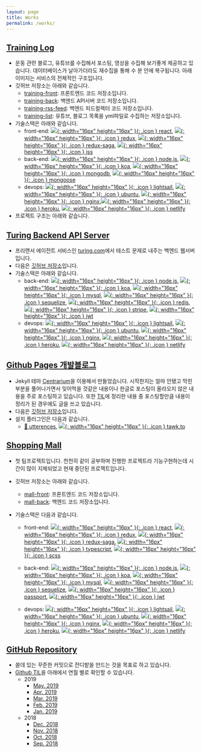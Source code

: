 ```yaml
---
layout: page
title: Works
permalink: /works/
---
```


## [Training Log](https://training-front.netlify.com/)

- 운동 관련 블로그, 유튜브를 수집해서 포스팅, 영상을 수집해 보기좋게 제공하고 있습니다. 데이터베이스가 날아가더라도 재수집을 통해 수 분 안에 복구됩니다. 아래 이미지는 서비스의 전체적인 구조입니다.
- 깃허브 저장소는 아래와 같습니다.
  - [training-front](https://github.com/Yangeok/training-front): 프론트엔드 코드 저장소입니다.
  - [training-back](https://github.com/Yangeok/training-back): 백엔드 API서버 코드 저장소입니다.
  - [training-rss-feed](https://github.com/Yangeok/training-rss-feed): 백엔드 피드컬렉터 코드 저장소입니다.
  - [training-list](https://github.com/Yangeok/training-list): 유튜브, 블로그 목록을 yml파일로 수집하는 저장소입니다.
- 기술스택은 아래와 같습니다.
  - front-end: [![](https://cdn4.iconfinder.com/data/icons/logos-3/600/React.js_logo-512.png){: width="16px" height="16px" }{: .icon } react](https://reactjs.org/), [![](https://raw.githubusercontent.com/reduxjs/redux/master/logo/logo.png){: width="16px" height="16px" }{: .icon } redux](https://redux.js.org/), [![](https://cdn-images-1.medium.com/max/1600/1*zcK3vvoVjsqkqB0oja8RWw.png){: width="16px" height="16px" }{: .icon } redux-saga](https://redux-saga.js.org/), [![](https://raw.githubusercontent.com/jsstyles/logo/master/logo.png){: width="16px" height="16px" }{: .icon } jss](https://cssinjs.org/?v=v10.0.0-alpha.16)
  - back-end: [![](https://jaystack.com/wp-content/uploads/2015/12/nodejs-logo-e1497443346889.png){: width="16px" height="16px" }{: .icon } node.js](https://nodejs.org/en/), [![](https://slack-files2.s3-us-west-2.amazonaws.com/avatars/2018-08-28/424668624724_3d9a8923cf9349adcb2c_230.png){: width="16px" height="16px" }{: .icon } koa](https://koajs.com/), [![](https://www.worksonarm.com/wp-content/uploads/2017/03/mongodb-logo-1.png){: width="16px" height="16px" }{: .icon } mongodb](https://www.mongodb.com/), [![](https://pbs.twimg.com/profile_images/946432748276740096/0TXzZU7W_400x400.jpg){: width="16px" height="16px" }{: .icon } mongoose](https://mongoosejs.com/)
  - devops: [![](https://cdn.worldvectorlogo.com/logos/amazon-lightsail.svg){: width="16px" height="16px" }{: .icon } lightsail](https://aws.amazon.com/lightsail/), [![](https://www.linuxusbstick.de/media/image/87/0f/g0/ubuntu-logo_600x600.png){: width="16px" height="16px" }{: .icon } ubuntu](https://www.ubuntu.com/), [![](https://pbs.twimg.com/profile_images/1012797966619299840/QdcjutYP_400x400.jpg){: width="16px" height="16px" }{: .icon } nginx](https://www.nginx.com/),[![](https://i1.wp.com/softwareengineeringdaily.com/wp-content/uploads/2016/10/herokukafka.png?w=300&ssl=1){: width="16px" height="16px" }{: .icon } heroku](https://dashboard.heroku.com/), [![](https://www.netlify.com/img/press/logos/logomark.png){: width="16px" height="16px" }{: .icon } netlify](https://www.netlify.com/)
- 프로젝트 구조는 아래와 같습니다.

## [Turing Backend API Server](https://turing-back.herokuapp.com/)

- 프리랜서 에이전트 서비스인 [turing.com](https://turing.com/)에서 테스트 문제로 내주는 백엔드 웹서버입니다.
- 다음은 [깃허브 저장소](https://github.com/Yangeok/turing-back)입니다.
- 기술스택은 아래와 같습니다.
  - back-end: [![](https://jaystack.com/wp-content/uploads/2015/12/nodejs-logo-e1497443346889.png){: width="16px" height="16px" }{: .icon } node.js](https://nodejs.org/en/), [![](https://slack-files2.s3-us-west-2.amazonaws.com/avatars/2018-08-28/424668624724_3d9a8923cf9349adcb2c_230.png){: width="16px" height="16px" }{: .icon } koa](https://koajs.com/), [![](http://www.stickpng.com/assets/images/5848104fcef1014c0b5e4950.png){: width="16px" height="16px" }{: .icon } mysql](https://www.mysql.com/), [![](http://docs.sequelizejs.com/image/brand_logo.png){: width="16px" height="16px" }{: .icon } sequelize](http://docs.sequelizejs.com/), [![](https://cdn.iconscout.com/icon/free/png-256/redis-4-1175103.png){: width="16px" height="16px" }{: .icon } redis](https://redis.io/), [![](https://image.flaticon.com/icons/svg/38/38972.svg){: width="16px" height="16px" }{: .icon } stripe](https://stripe.com/), [![](https://logrocket.com/blog/content/images/2018/10/Screen-Shot-2018-10-11-at-1.40.06-PM.png){: width="16px" height="16px" }{: .icon } jwt](https://jwt.io/)
  - devops: [![](https://cdn.worldvectorlogo.com/logos/amazon-lightsail.svg){: width="16px" height="16px" }{: .icon } lightsail](https://aws.amazon.com/lightsail/), [![](https://www.linuxusbstick.de/media/image/87/0f/g0/ubuntu-logo_600x600.png){: width="16px" height="16px" }{: .icon } ubuntu](https://www.ubuntu.com/), [![](https://pbs.twimg.com/profile_images/1012797966619299840/QdcjutYP_400x400.jpg){: width="16px" height="16px" }{: .icon } nginx](https://www.nginx.com/), [![](https://i1.wp.com/softwareengineeringdaily.com/wp-content/uploads/2016/10/herokukafka.png?w=300&ssl=1){: width="16px" height="16px" }{: .icon } heroku](https://dashboard.heroku.com/), [![](https://www.netlify.com/img/press/logos/logomark.png){: width="16px" height="16px" }{: .icon } netlify](https://www.netlify.com/)

## [Github Pages 개발블로그](https://yangeok.github.io/)

- Jekyll 테마 [Centrarium](https://github.com/bencentra/centrarium)을 이용해서 만들었습니다. 시작한지는 얼마 안됐고 막힌부분을 풀어나가면서 잊어먹을 것같은 내용이나 한글로 포스팅이 올라오지 않은 내용을 주로 포스팅하고 있습니다. 또한 [TIL](https://github.com/Yangeok/Today-I-learned/tree/master/diary)에 정리한 내용 중 포스팅할만큼 내용이 정리가 된 경우에도 글을 쓰고 있습니다.
- 다음은 [깃허브 저장소](https://github.com/Yangeok/yangeok.github.io)입니다.
- 설치 플러그인은 다음과 같습니다.
  - [🔮 utterences](https://utteranc.es/), [![](https://www.tawk.to/wp-content/uploads/2014/03/tawky-email-big.png){: width="16px" height="16px" }{: .icon } tawk.to](https://www.tawk.to/)

## [Shopping Mall](https://mall-front.netlify.com)

- 첫 팀프로젝트입니다. 천천히 같이 공부하며 진행한 프로젝트라 기능구현하는데 시간이 많이 지체되었고 현재 중단된 프로젝트입니다.
- 깃허브 저장소는 아래와 같습니다.
  - [mall-front](): 프론트엔드 코드 저장소입니다.
  - [mall-back](): 백엔드 코드 저장소입니다.
- 기술스택은 다음과 같습니다.

  - front-end: [![](https://cdn4.iconfinder.com/data/icons/logos-3/600/React.js_logo-512.png){: width="16px" height="16px" }{: .icon } react](https://reactjs.org/), [![](https://raw.githubusercontent.com/reduxjs/redux/master/logo/logo.png){: width="16px" height="16px" }{: .icon } redux](https://redux.js.org/), [![](https://cdn-images-1.medium.com/max/1600/1*zcK3vvoVjsqkqB0oja8RWw.png){: width="16px" height="16px" }{: .icon } redux-saga](https://redux-saga.js.org/), [![](https://cdn-images-1.medium.com/max/1200/1*mn6bOs7s6Qbao15PMNRyOA.png){: width="16px" height="16px" }{: .icon } typescript](https://www.typescriptlang.org/), [![](https://cdn.worldvectorlogo.com/logos/sass-1.svg){: width="16px" height="16px" }{: .icon } scss](https://sass-lang.com/)
  - back-end: [![](https://jaystack.com/wp-content/uploads/2015/12/nodejs-logo-e1497443346889.png){: width="16px" height="16px" }{: .icon } node.js](https://nodejs.org/en/), [![](https://slack-files2.s3-us-west-2.amazonaws.com/avatars/2018-08-28/424668624724_3d9a8923cf9349adcb2c_230.png){: width="16px" height="16px" }{: .icon } koa](https://koajs.com/), [![](http://www.stickpng.com/assets/images/5848104fcef1014c0b5e4950.png){: width="16px" height="16px" }{: .icon } mysql](https://www.mysql.com/), [![](http://docs.sequelizejs.com/image/brand_logo.png){: width="16px" height="16px" }{: .icon } sequelize](http://docs.sequelizejs.com/), [![](https://projecthydro.org/wp-content/uploads/2019/01/passportJS-300x300.png){: width="16px" height="16px" }{: .icon } passport](http://www.passportjs.org/), [![](https://logrocket.com/blog/content/images/2018/10/Screen-Shot-2018-10-11-at-1.40.06-PM.png){: width="16px" height="16px" }{: .icon } jwt](https://jwt.io/)
  - devops: [![](https://cdn.worldvectorlogo.com/logos/amazon-lightsail.svg){: width="16px" height="16px" }{: .icon } lightsail](https://aws.amazon.com/lightsail/), [![](https://www.linuxusbstick.de/media/image/87/0f/g0/ubuntu-logo_600x600.png){: width="16px" height="16px" }{: .icon } ubuntu](https://www.ubuntu.com/), [![](https://pbs.twimg.com/profile_images/1012797966619299840/QdcjutYP_400x400.jpg){: width="16px" height="16px" }{: .icon } nginx](https://www.nginx.com/), [![](https://i1.wp.com/softwareengineeringdaily.com/wp-content/uploads/2016/10/herokukafka.png?w=300&ssl=1){: width="16px" height="16px" }{: .icon } heroku](https://dashboard.heroku.com/), [![](https://www.netlify.com/img/press/logos/logomark.png){: width="16px" height="16px" }{: .icon } netlify](https://www.netlify.com/)

      <!-- - 프로젝트 구조는 아래와 같습니다.
        [![](https://res.cloudinary.com/yangeok/image/upload/v1558406432/portfolio/mall-project-structure.jpg)](https://res.cloudinary.com/yangeok/image/upload/v1558406432/portfolio/mall-project-structure.jpg){: target="\_blank" }
        - 데이터베이스 구조는 아래와 같습니다.
          [![](https://res.cloudinary.com/yangeok/image/upload/v1558406432/portfolio/mall-db.jpg)](https://res.cloudinary.com/yangeok/image/upload/v1558406432/portfolio/mall-db.jpg){: target="\_blank" }
    
        [![](https://res.cloudinary.com/yangeok/image/upload/v1558362038/portfolio/mall-full-screen.jpg)](https://res.cloudinary.com/yangeok/image/upload/v1558362038/portfolio/mall-full-screen.jpg){: target="\_blank" } -->

## [GitHub Repository](https://github.com/yangeok/)

- 쓸데 있는 꾸준한 커밋으로 잔디밭을 만드는 것을 목표로 하고 있습니다.
- [Github TIL](https://github.com/Yangeok/Today-I-learned/tree/master/diary)을 아래에서 연월 별로 확인할 수 있습니다.
  - 2019
    - [May. 2019](https://github.com/Yangeok/Today-I-learned/blob/master/diary/05-2019.md)
    - [Apr. 2019](https://github.com/Yangeok/Today-I-learned/blob/master/diary/04-2019.md)
    - [Mar. 2019](https://github.com/Yangeok/Today-I-learned/blob/master/diary/03-2019.md)
    - [Feb. 2019](https://github.com/Yangeok/Today-I-learned/blob/master/diary/02-2019.md)
    - [Jan. 2019](https://github.com/Yangeok/Today-I-learned/blob/master/diary/01-2019.md)
  - 2018
    - [Dec. 2018](https://github.com/Yangeok/Today-I-learned/blob/master/diary/12-2018.md)
    - [Nov. 2018](https://github.com/Yangeok/Today-I-learned/blob/master/diary/11-2018.md)
    - [Oct. 2018](https://github.com/Yangeok/Today-I-learned/blob/master/diary/10-2018.md)
    - [Sep. 2018](https://github.com/Yangeok/Today-I-learned/blob/master/diary/09-2018.md)
